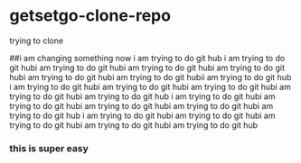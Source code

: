 # getsetgo-clone-repo
trying to clone

##i am changing something now
i am trying to do git hub i am trying to do git hubi am trying to do git hubi am trying to do git hubi am trying to do git hubi am trying to do git hubi am trying to do git hubii am trying to do git hub
i am trying to do git hubi am trying to do git hubi am trying to do git hubi am trying to do git hubi am trying to do git hub
i am trying to do git hubi am trying to do git hubi am trying to do git hubi am trying to do git hubi am trying to do git hub
i am trying to do git hubi am trying to do git hubi am trying to do git hubi am trying to do git hubi am trying to do git hub
### this is super easy